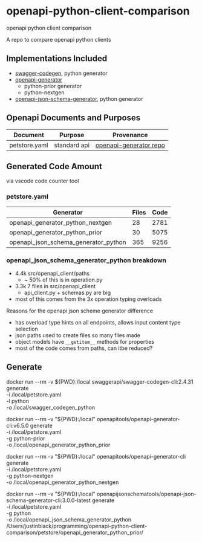 # openapi-python-client-comparison
openapi python client comparison

A repo to compare openapi python clients

## Implementations Included
- [swagger-codegen](https://github.com/swagger-api/swagger-codegen), python generator
- [openapi-generator](https://github.com/OpenAPITools/openapi-generator)
  - python-prior generator
  - python-nextgen
- [openapi-json-schema-generator](https://github.com/openapi-json-schema-tools/openapi-json-schema-generator), python generator

## Openapi Documents and Purposes

| Document | Purpose | Provenance |
| -------- | ------- | ---------- |
| petstore.yaml | standard api | [openapi-generator repo](https://github.com/OpenAPITools/openapi-generator/blob/917892db7d1dc5a459bdf6d499a491367fc97751/modules/openapi-generator/src/test/resources/3_0/petstore.yaml)

## Generated Code Amount
via vscode code counter tool

### petstore.yaml

| Generator | Files | Code |
| -------- | ----- | ---- |
| openapi_generator_python_nextgen | 28 | 2781 |
| openapi_generator_python_prior | 30 | 5075 |
| openapi_json_schema_generator_python | 365 | 9256


### openapi_json_schema_generator_python breakdown
- 4.4k src/openapi_client/paths
  - ~ 50% of this is in operation.py
- 3.3k 7 files in src/openapi_client
  - api_client.py + schemas.py are big
- most of this comes from the 3x operation typing overloads

Reasons for the openapi json scheme generator difference
- has overload type hints on all endpoints, allows input content type selection
- json paths used to create files so many files made
- object models have `__getitem__` methods for properties
- most of the code comes from paths, can itbe reduced?

## Generate

docker run --rm -v ${PWD}:/local swaggerapi/swagger-codegen-cli:2.4.31 generate \
    -i /local/petstore.yaml \
    -l python \
    -o /local/swagger_codegen_python

docker run --rm -v "${PWD}:/local" openapitools/openapi-generator-cli:v6.5.0 generate \
    -i /local/petstore.yaml \
    -g python-prior \
    -o /local/openapi_generator_python_prior

docker run --rm -v "${PWD}:/local" openapitools/openapi-generator-cli generate \
    -i /local/petstore.yaml \
    -g python-nextgen \
    -o /local/openapi_generator_python_nextgen

docker run --rm -v "${PWD}:/local" openapijsonschematools/openapi-json-schema-generator-cli:3.0.0-latest generate \
    -i /local/petstore.yaml \
    -g python \
    -o /local/openapi_json_schema_generator_python
/Users/justinblack/programming/openapi-python-client-comparison/petstore/openapi_generator_python_prior/